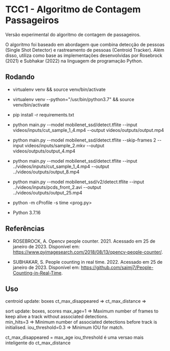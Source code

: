 # TCC1 - Algoritmo de Contagem Passageiros

Versão experimental do algoritmo de contagem de passageiros.

O algoritmo foi baseado em abordagem que combina detecção de pessoas (Single Shot Detector) e rastreamento de pessoas (Centroid Tracker). Além disso, utiliza como base as implementações desenvolvidas por Rosebrock (2021) e Subhakar (2022) na linguagem de programação Python.

## Rodando

- virtualenv venv && source venv/bin/activate 

- virtualenv venv --python="/usr/bin/python3.7" && source venv/bin/activate

- pip install -r requirements.txt

- python main.py --model mobilenet_ssd/detect.tflite --input videos/inputs/cut_sample_1_4.mp4 --output videos/outputs/output.mp4

- python main.py --model mobilenet_ssd/detect.tflite --skip-frames 2 --input videos/inputs/sample_2.mkv --output videos/outputs/output_4.mp4

- python main.py --model mobilenet_ssd/detect.tflite --input ../videos/inputs/cut_sample_1_4.mp4 --output ../videos/outputs/output_8.mp4

- python main.py --model mobilenet_ssd/v2/detect.tflite --input ../videos/inputs/pcds_front_2.avi --output ../videos/outputs/output_25.mp4

- python -m cProfile -s time <prog.py>

- Python 3.7.16

## Referências

- ROSEBROCK, A. Opencv people counter. 2021. Acessado em 25 de janeiro de 2023. Disponível em: <https://www.pyimagesearch.com/2018/08/13/opencv-people-counter/>.

- SUBHAKAR, S. People counting in real time. 2022. Acessado em 25 de janeiro de 2023. Disponível em: <https://github.com/saimj7/People-Counting-in-Real-Time>. 

## Uso

centroid
	update: boxes
	ct_max_disappeared =>
	ct_max_distance    =>

sort
	update: boxes, scores
	max_age=1  	  => Maximum number of frames to keep alive a track without associated detections.	
	min_hits=3	  => Minimum number of associated detections before track is initialised.
	iou_threshold=0.3 => Minimum IOU for match.

ct_max_disappeared = max_age
iou_threshold é uma versao mais inteligente do ct_max_distance
